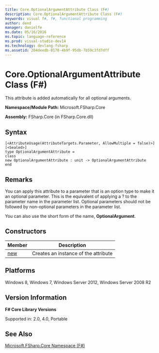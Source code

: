 ```yaml
---
title: Core.OptionalArgumentAttribute Class (F#)
description: Core.OptionalArgumentAttribute Class (F#)
keywords: visual f#, f#, functional programming
author: dend
manager: danielfe
ms.date: 05/16/2016
ms.topic: language-reference
ms.prod: visual-studio-dev14
ms.technology: devlang-fsharp
ms.assetid: 204deedb-0170-4b9f-95db-7b59c3fd7dff 
---
```


# Core.OptionalArgumentAttribute Class (F#)

This attribute is added automatically for all optional arguments.

**Namespace/Module Path:** Microsoft.FSharp.Core

**Assembly:** FSharp.Core (in FSharp.Core.dll)


## Syntax

```
[<AttributeUsage(AttributeTargets.Parameter, AllowMultiple = false)>]
[<Sealed>]
type OptionalArgumentAttribute =
class
new OptionalArgumentAttribute : unit -> OptionalArgumentAttribute
end
```

## Remarks
You can apply this attribute to a parameter that is an option type to make it an optional parameter. This is the equivalent of applying a ? to the parameter name in the parameter list. Optional parameters should not be followed by non-optional parameters in the parameter list.

You can also use the short form of the name, **OptionalArgument**.


## Constructors


|Member|Description|
|------|-----------|
|[new](https://msdn.microsoft.com/library/0ddc8248-933f-4cab-9e39-88c8cf864f9e)|Creates an instance of the attribute|

## Platforms
Windows 8, Windows 7, Windows Server 2012, Windows Server 2008 R2


## Version Information
**F# Core Library Versions**

Supported in: 2.0, 4.0, Portable




## See Also
[Microsoft.FSharp.Core Namespace &#40;F&#35;&#41;](Microsoft.FSharp.Core-Namespace-%5BFSharp%5D.md)


